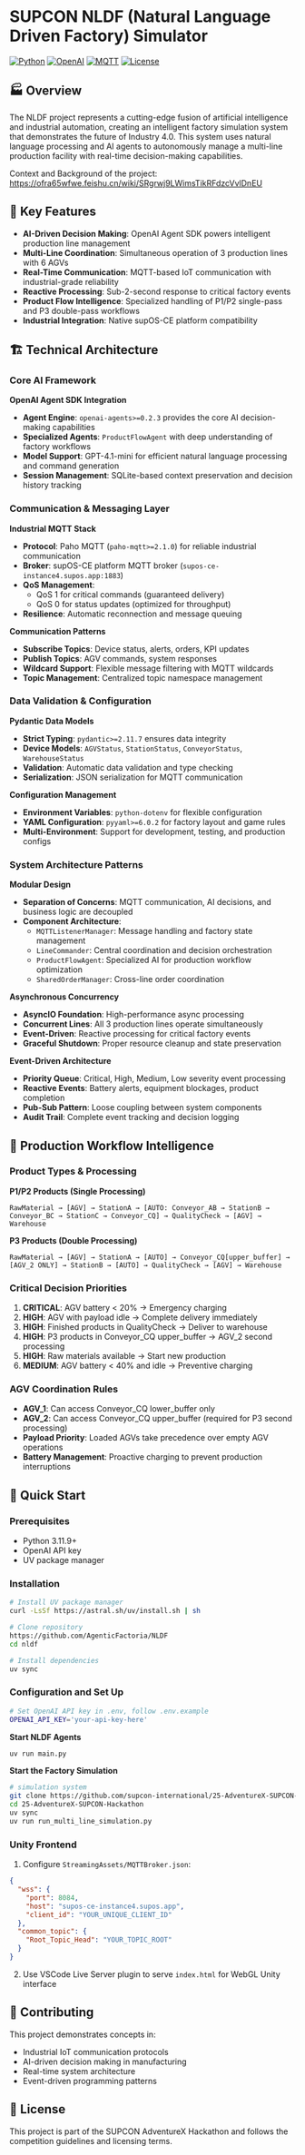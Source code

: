 # SUPCON NLDF (Natural Language Driven Factory) Simulator

[![Python](https://img.shields.io/badge/Python-3.11+-blue.svg)](https://python.org)
[![OpenAI](https://img.shields.io/badge/OpenAI-Agent%20SDK-green.svg)](https://github.com/openai/openai-python)
[![MQTT](https://img.shields.io/badge/MQTT-Industrial%20IoT-orange.svg)](https://mqtt.org)
[![License](https://img.shields.io/badge/License-Hackathon-red.svg)](LICENSE)

## 🏭 Overview

The NLDF project represents a cutting-edge fusion of artificial intelligence and industrial automation, creating an intelligent factory simulation system that demonstrates the future of Industry 4.0. This system uses natural language processing and AI agents to autonomously manage a multi-line production facility with real-time decision-making capabilities.

Context and Background of the project: https://ofra65wfwe.feishu.cn/wiki/SRgrwj9LWimsTikRFdzcVvlDnEU

## 🚀 Key Features

- **AI-Driven Decision Making**: OpenAI Agent SDK powers intelligent production line management
- **Multi-Line Coordination**: Simultaneous operation of 3 production lines with 6 AGVs
- **Real-Time Communication**: MQTT-based IoT communication with industrial-grade reliability
- **Reactive Processing**: Sub-2-second response to critical factory events
- **Product Flow Intelligence**: Specialized handling of P1/P2 single-pass and P3 double-pass workflows
- **Industrial Integration**: Native supOS-CE platform compatibility

## 🏗️ Technical Architecture

### Core AI Framework

**OpenAI Agent SDK Integration**

- **Agent Engine**: `openai-agents>=0.2.3` provides the core AI decision-making capabilities
- **Specialized Agents**: `ProductFlowAgent` with deep understanding of factory workflows
- **Model Support**: GPT-4.1-mini for efficient natural language processing and command generation
- **Session Management**: SQLite-based context preservation and decision history tracking

### Communication & Messaging Layer

**Industrial MQTT Stack**

- **Protocol**: Paho MQTT (`paho-mqtt>=2.1.0`) for reliable industrial communication
- **Broker**: supOS-CE platform MQTT broker (`supos-ce-instance4.supos.app:1883`)
- **QoS Management**:
  - QoS 1 for critical commands (guaranteed delivery)
  - QoS 0 for status updates (optimized for throughput)
- **Resilience**: Automatic reconnection and message queuing

**Communication Patterns**

- **Subscribe Topics**: Device status, alerts, orders, KPI updates
- **Publish Topics**: AGV commands, system responses
- **Wildcard Support**: Flexible message filtering with MQTT wildcards
- **Topic Management**: Centralized topic namespace management

### Data Validation & Configuration

**Pydantic Data Models**

- **Strict Typing**: `pydantic>=2.11.7` ensures data integrity
- **Device Models**: `AGVStatus`, `StationStatus`, `ConveyorStatus`, `WarehouseStatus`
- **Validation**: Automatic data validation and type checking
- **Serialization**: JSON serialization for MQTT communication

**Configuration Management**

- **Environment Variables**: `python-dotenv` for flexible configuration
- **YAML Configuration**: `pyyaml>=6.0.2` for factory layout and game rules
- **Multi-Environment**: Support for development, testing, and production configs

### System Architecture Patterns

**Modular Design**

- **Separation of Concerns**: MQTT communication, AI decisions, and business logic are decoupled
- **Component Architecture**:
  - `MQTTListenerManager`: Message handling and factory state management
  - `LineCommander`: Central coordination and decision orchestration
  - `ProductFlowAgent`: Specialized AI for production workflow optimization
  - `SharedOrderManager`: Cross-line order coordination

**Asynchronous Concurrency**

- **AsyncIO Foundation**: High-performance async processing
- **Concurrent Lines**: All 3 production lines operate simultaneously
- **Event-Driven**: Reactive processing for critical factory events
- **Graceful Shutdown**: Proper resource cleanup and state preservation

**Event-Driven Architecture**

- **Priority Queue**: Critical, High, Medium, Low severity event processing
- **Reactive Events**: Battery alerts, equipment blockages, product completion
- **Pub-Sub Pattern**: Loose coupling between system components
- **Audit Trail**: Complete event tracking and decision logging

## 🎯 Production Workflow Intelligence

### Product Types & Processing

**P1/P2 Products (Single Processing)**

```
RawMaterial → [AGV] → StationA → [AUTO: Conveyor_AB → StationB → Conveyor_BC → StationC → Conveyor_CQ] → QualityCheck → [AGV] → Warehouse
```

**P3 Products (Double Processing)**

```
RawMaterial → [AGV] → StationA → [AUTO] → Conveyor_CQ[upper_buffer] → [AGV_2 ONLY] → StationB → [AUTO] → QualityCheck → [AGV] → Warehouse
```

### Critical Decision Priorities

1. **CRITICAL**: AGV battery < 20% → Emergency charging
2. **HIGH**: AGV with payload idle → Complete delivery immediately
3. **HIGH**: Finished products in QualityCheck → Deliver to warehouse
4. **HIGH**: P3 products in Conveyor_CQ upper_buffer → AGV_2 second processing
5. **HIGH**: Raw materials available → Start new production
6. **MEDIUM**: AGV battery < 40% and idle → Preventive charging

### AGV Coordination Rules

- **AGV_1**: Can access Conveyor_CQ lower_buffer only
- **AGV_2**: Can access Conveyor_CQ upper_buffer (required for P3 second processing)
- **Payload Priority**: Loaded AGVs take precedence over empty AGV operations
- **Battery Management**: Proactive charging to prevent production interruptions

## 🚀 Quick Start

### Prerequisites

- Python 3.11.9+
- OpenAI API key
- UV package manager

### Installation

```bash
# Install UV package manager
curl -LsSf https://astral.sh/uv/install.sh | sh

# Clone repository
https://github.com/AgenticFactoria/NLDF
cd nldf

# Install dependencies
uv sync
```

### Configuration and Set Up

```bash
# Set OpenAI API key in .env, follow .env.example
OPENAI_API_KEY='your-api-key-here'
```

**Start NLDF Agents**

```bash
uv run main.py
```

**Start the Factory Simulation**

```bash
# simulation system
git clone https://github.com/supcon-international/25-AdventureX-SUPCON-Hackathon.git
cd 25-AdventureX-SUPCON-Hackathon
uv sync
uv run run_multi_line_simulation.py
```

### Unity Frontend

1. Configure `StreamingAssets/MQTTBroker.json`:

```json
{
  "wss": {
    "port": 8084,
    "host": "supos-ce-instance4.supos.app",
    "client_id": "YOUR_UNIQUE_CLIENT_ID"
  },
  "common_topic": {
    "Root_Topic_Head": "YOUR_TOPIC_ROOT"
  }
}
```

2. Use VSCode Live Server plugin to serve `index.html` for WebGL Unity interface

## 🤝 Contributing

This project demonstrates concepts in:

- Industrial IoT communication protocols
- AI-driven decision making in manufacturing
- Real-time system architecture
- Event-driven programming patterns

## 📄 License

This project is part of the SUPCON AdventureX Hackathon and follows the competition guidelines and licensing terms.
